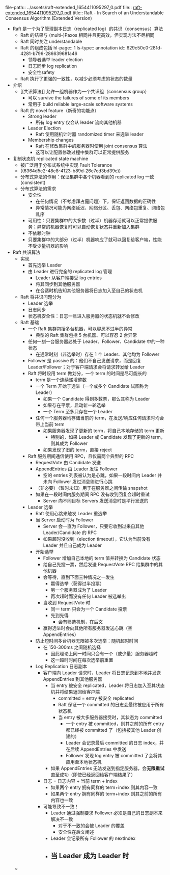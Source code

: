 file-path:: ../assets/raft-extended_1654411095297_0.pdf
file:: [raft-extended_1654411095297_0.pdf](../assets/raft-extended_1654411095297_0.pdf)
title:: Raft - In Search of an Understandable Consensus Algorithm (Extended Version)

- Raft 是一个为了管理副本日志（replicated log）的共识（consensus）算法
	- Raft 的结果与 (multi-)Paxos 相同并且更高效，但实现方法不尽相同
	- Raft 同时关注 understandable
	- Raft 的组成包括
	  hl-page:: 1
	  ls-type:: annotation
	  id:: 629c50c0-281d-4281-b796-286639681a46
		- 领导者选举 leader election
		- 日志同步 log replication
		- 安全性safety
	- Raft 执行了更强的一致性，以减少必须考虑的状态的数量
- 介绍
	- [[共识算法]] 允许一组机器作为一个共识组（consensus group）
		- 可以 survive the failures of some of its members
		- 常用于 build reliable large-scale software systems
	- Raft 的 novel feature（新奇的功能点）
		- Strong leader
			- 所有 log entry 仅会从 leader 流向其他机器
		- Leader Election
			- Raft 使用随机计时器 randomized timer 来选举 leader
		- Membership changes
			- Raft 在修改集群中的服务器时使用 joint consensus 算法
			- 这可以让配置修改过程中集群可以正常提供服务
- 复制状态机 replicated state machine
	- 被广泛用于分布式系统中实现 Fault Tolerance
	- ((6364d5c2-48c8-4123-b89d-26c7ed3bd39e))
	- 分布式算法的作用：保证集群中各个机器看到的 replicated log 一致(consistent)
	- 分布式算法的需求
		- 安全性
			- 在任何情况（不考虑拜占庭问题）下，保证返回数据的正确性
			- 异常情况可能为网络延迟、网络分区、丢包、网络包重复、网络包乱序
		- 可用性：只要集群中的大多数（过半）机器存活就可以正常提供服务；异常的机器恢复时可以自动恢复状态并重新加入集群
		- 不依赖时钟
		- 只要集群中的大部分（过半）机器响应了就可以回复给客户端，性能不受少量机器的影响
- Raft 共识算法
	- 实现
		- 首先选举 Leader
		- 由 Leader 进行完全的 replicated log 管理
			- Leader 从客户端接受 log entries
			- 将其同步到其他服务器
			- 在合适时机告知其他服务器将日志加入至自己的状态机
	- Raft 将共识问题分为
		- Leader 选举
		- 日志同步
		- 状态机安全性：日志一旦进入服务器的状态机就不会修改
	- Raft 基础
		- 一个 Raft 集群包括多台机器，可以容忍不过半的异常
			- 典型的 Raft 集群包括 5 台机器、可以容忍 2 台异常
		- 任何一刻一台服务器必处于 Leader、Follower、Candidate 中的一种状态
			- 在通常时刻（非选举时）存在 1 个 Leader、其他均为 Follower
		- Follower 是 passive 的：他们不自己发送请求，而是回复 Leader/Follower；对于客户端请求会将请求转发给 Leader
		- Raft 将时段用 term 做划分，一个 term 的时间是尽可能长的
			- term 是一个连续递增整数
			- 一个 Term 开始于选举（一个或多个 Candidate 试图称为 Leader）
				- 如果一个 Candidate 得到多数票，那么其称为 Leader
				- 如果存在平票，启动新一轮选举
				- 一个 Term 至多只存在一个 Leader
			- 任何一个服务器均存储当前的 term，在发送/响应任何请求时均会带上当前 term
				- 如果服务器发现了更新的 term，将自己本地存储的 term 更新
					- 特别的，如果 Leader 或 Candidate 发现了更新的 term，则其成为 Follower
				- 如果发现了旧的 term，直接 reject
		- Raft 服务期间通信使用 RPC，且仅需两个典型的 RPC
			- RequestVote 由  Candidate 发送
			- AppendEntries 由 Leader 发往 Follower
				- 空的 entries 列表被认为是心跳，如果一段时间内 Leader 并未向 Follower 发过消息则进行心跳
			- （非必要）（暂时未知）用于在服务器之间传输 snapshot
			- 如果在一段时间内服务期间 RPC 没有收到回复会超时重试
				- Server 向不同目标 Servers 发送消息时是平行发送的
		- Leader 选举
			- Raft 使用心跳来触发 Leader 重选举
			- 当 Server 启动时为 Follower
				- Server 会一直为 Follower，只要它收到过来自其他 Leader/Candidate 的 RPC
				- 如果超时没收到（election timeout），它认为当前没有 Leader 并且自己成为 Leader
			- 开始选举
				- Follower 增加自己本地的 term 值并转换为 Candidate 状态
				- 给自己先投一票，然后发送 RequestVote RPC 给集群中的其他机器
				- 会等待，直到下面三种情况之一发生
					- 赢得选举（获得过半投票）
					- 另一个服务器成为了 Leader
					- 再次超时而没有任何 Leader 被选举出
				- 当收到 RequestVote 时
					- 同一 term 只会为一个 Candidate 投票
					- 先到先得
						- 会有筛选机制，在后文
				- 赢得选举时会向其他所有服务器发送心跳（空 AppendEntries）
			- 防止短时间多台机器无限被多次选举：随机超时时间
				- 在 150-300ms 之间随机选择
					- 因此理论上同一时间只会有一个（或少量）服务器超时
					- 这一超时时间在每次选举前重置
			- Log Replication 日志副本
				- 客户端向 Leader 请求时，Leader 将日志记录到本地并发送 AppendEntries 到其他服务器
					- 当 entry 被安全 replicated，Leader 将日志加入至其状态机并将结果返回给客户端
						- committed = entry 被安全 replicated
						- Raft 保证一个 committed 的日志会最终被应用于所有状态机
						- 当 entry 被大多服务器接受时，其状态为 committed
							- 一个 entry 被 committed，则其之前的所有 entry 都已经被 committed 了（包括被其他 Leader 创建的）
							- Leader 会记录最后 committed 的日志 index，并在后续 AppendEntries 中发送
							- Follower 发现 log entry 被 committed 了会将其应用至本地状态机
					- 如果 AppendEntries 无法发送到指定服务器，会**无限重试**直至成功（即使已经返回给客户端结果了）
				- 日志 = 日志内容 + 当前 term + index
					- 如果两个 entry 拥有同样的 term+index 则其内容一致
					- 如果两个 entry 拥有同样的 term+index 则其之前的所有内容也一致
				- 可能导致不一致！
					- Leader 通过强制要求 Follower 必须是自己的日志副本来解决不一致
						- 对于不一致的会被 Leader 的覆盖
						- 安全性在后文阐述
					- Leader 会记录所有 Follower 的 nextIndex
					- 当 Leader 成为 Leader 时
						-
	-